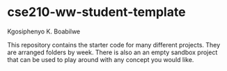 # cse210-ww-student-template
Kgosiphenyo K. Boabilwe

This repository contains the starter code for many different projects. They are arranged folders by week. There is also an an empty sandbox project that can be used to play around with any concept you would like.
